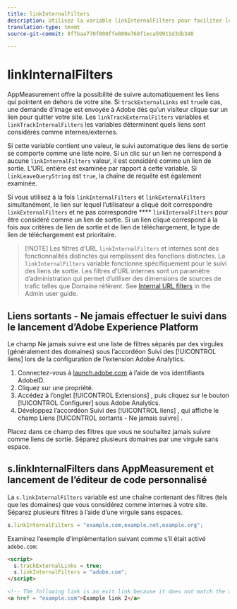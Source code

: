 ```yaml
---
title: linkInternalFilters
description: Utilisez la variable linkInternalFilters pour faciliter le suivi automatique des liens de sortie.
translation-type: tm+mt
source-git-commit: 8f7baa770f800ffe800e760f1eca59911d3db348

---
```



# linkInternalFilters

AppMeasurement offre la possibilité de suivre automatiquement les liens qui pointent en dehors de votre site. Si `trackExternalLinks` est `true`le cas, une demande d’image est envoyée à Adobe dès qu’un visiteur clique sur un lien pour quitter votre site. Les `linkTrackExternalFilters` variables et `linkTrackInternalFilters` les variables déterminent quels liens sont considérés comme internes/externes.

Si cette variable contient une valeur, le suivi automatique des liens de sortie se comporte comme une liste noire. Si un clic sur un lien ne correspond à aucune `linkInternalFilters` valeur, il est considéré comme un lien de sortie. L’URL entière est examinée par rapport à cette variable. Si `linkLeaveQueryString` est `true`, la chaîne de requête est également examinée.

Si vous utilisez à la fois `linkInternalFilters` et `linkExternalFilters` simultanément, le lien sur lequel l’utilisateur a cliqué doit correspondre `linkExternalFilters` et ne pas correspondre **** `linkInternalFilters` pour être considéré comme un lien de sortie. Si un lien cliqué correspond à la fois aux critères de lien de sortie et de lien de téléchargement, le type de lien de téléchargement est prioritaire.

> [!NOTE] Les filtres d’URL `linkInternalFilters` et internes sont des fonctionnalités distinctes qui remplissent des fonctions distinctes. La `linkInternalFilters` variable fonctionne spécifiquement pour le suivi des liens de sortie. Les filtres d’URL internes sont un paramètre d’administration qui permet d’utiliser des dimensions de sources de trafic telles que Domaine référent. See [Internal URL filters](/help/admin/admin/internal-url-filter-admin.md) in the Admin user guide.

## Liens sortants - Ne jamais effectuer le suivi dans le lancement d’Adobe Experience Platform

Le champ Ne jamais suivre est une liste de filtres séparés par des virgules (généralement des domaines) sous l’accordéon Suivi des [!UICONTROL liens] lors de la configuration de l’extension Adobe Analytics.

1. Connectez-vous à [launch.adobe.com](https://launch.adobe.com) à l’aide de vos identifiants AdobeID.
2. Cliquez sur une propriété.
3. Accédez à l’onglet [!UICONTROL Extensions] , puis cliquez sur le bouton [!UICONTROL Configurer] sous Adobe Analytics.
4. Développez l’accordéon Suivi des [!UICONTROL liens] , qui affiche le champ Liens [!UICONTROL sortants - Ne jamais suivre] .

Placez dans ce champ des filtres que vous ne souhaitez jamais suivre comme liens de sortie. Séparez plusieurs domaines par une virgule sans espace.

## s.linkInternalFilters dans AppMeasurement et lancement de l’éditeur de code personnalisé

La `s.linkInternalFilters` variable est une chaîne contenant des filtres (tels que les domaines) que vous considérez comme internes à votre site. Séparez plusieurs filtres à l’aide d’une virgule sans espaces.

```js
s.linkInternalFilters = "example.com,example.net,example.org";
```

Examinez l’exemple d’implémentation suivant comme s’il était activé `adobe.com`:

```html
<script>
  s.trackExternalLinks = true;
  s.linkInternalFilters = "adobe.com";
</script>

<!-- The following link is an exit link because it does not match the anything under linkInternalFilters -->
<a href = "example.com">Example link 2</a>
```
